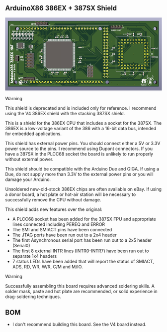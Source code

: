 ## ArduinoX86 386EX + 387SX Shield

![386ex_hat](./images/387_render_01.png)

> [!WARNING]  
> This shield is deprecated and is included only for reference.
> I recommend using the V4 386EX shield with the stacking 387SX shield.

This is a shield for the 386EX CPU that includes a socket for the 387SX.
The 386EX is a low-voltage variant of the 386 with a 16-bit data bus, intended for embedded applications.

This shield has external power pins. You should connect either a 5V or 3.3V power source to the pins. I recommend using
Dupont connectors. If you have a 387SX in the PLCC68 socket the board is unlikely to run properly without external
power.

This shield should be compatible with the Arduino Due and GIGA. If using a Due, do not supply more than 3.3V to the
external power pins or you will damage your Arduino.

Unsoldered new-old-stock 386EX chips are often available on eBay. If using a donor board, a hot plate or hot-air
station will be necessary to successfully remove the CPU without damage.

This shield adds new features over the original:

- A PLCC68 socket has been added for the 387SX FPU and appropriate lines connected including PEREQ and ERROR
- The SMI and SMIACT pins have been connected
- The JTAG ports have been run out to a 2x4 header
- The first Asynchronous serial port has been run out to a 2x5 header (Serial0)
- The first 8 external INTR lines (INTR0-INTR7) have been run out to separate 1x4 headers
- 7 status LEDs have been added that will report the status of SMIACT, ADS, RD, WR, W/R, C/M and M/IO.

> [!WARNING]  
> Successfully assembling this board requires advanced soldering skills. A solder mask, paste and hot plate are
> recommended, or solid experience in drag-soldering techniques.

## BOM

- I don't recommend building this board. See the V4 board instead.
